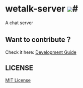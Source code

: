 # wetalk-server ![](http://img.shields.io/badge/version-v1.0.0-green.svg)#
A chat server


## Want to contribute？ ##

Check it here: [Development Guide](./docs/start-guide.md)

## LICENSE ##

[MIT License](https://raw.githubusercontent.com/leftstick/wetalk-server/master/LICENSE)
